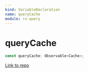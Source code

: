 ```yaml
---
kind: VariableDeclaration
name: queryCache
module: rx-query
---
```


# queryCache

```ts
const queryCache: Observable<Cache>;
```

[Link to repo](https://github.com/timdeschryver/rx-query/blob/master/rx-query/cache.ts#L31-L348)
